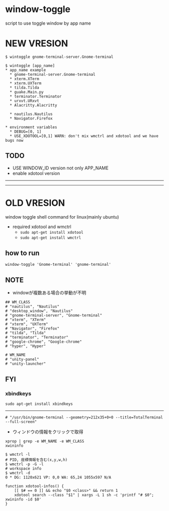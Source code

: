 # window-toggle

script to use toggle window by app name

# NEW VRESION

```
$ wintoggle gnome-terminal-server.Gnome-terminal

$ wintoggle [app_name]
* app_name example
  * gnome-terminal-server.Gnome-terminal
  * xterm.XTerm
  * xterm.UXTerm
  * tilda.Tilda
  * guake.Main.py
  * terminator.Terminator
  * urxvt.URxvt
  * Alacritty.Alacritty

  * nautilus.Nautilus
  * Navigator.Firefox

* environment variables
  * DEBUG=[0, 1]
  * USE_XDOTOOL=[0,1] WARN: don't mix wmctrl and xdotool and we have bugs now
```

## TODO
* USE WINDOW_ID version not only APP_NAME
* enable xdotool version

----
----

# OLD VRESION

window toggle shell command for linux(mainly ubuntu)

* required xdotool and wmctrl
	* `sudo apt-get install xdotool`
	* `sudo apt-get install wmctrl`

## how to run
```
window-toggle 'Gnome-terminal' 'gnome-terminal'
```

## NOTE
* windowが複数ある場合の挙動が不明

```
## WM_CLASS
# "nautilus", "Nautilus"
# "desktop_window", "Nautilus"
# "gnome-terminal-server", "Gnome-terminal"
# "xterm", "XTerm"
# "xterm", "UXTerm"
# "Navigator", "Firefox"
# "tilda", "Tilda"
# "terminator", "Terminator"
# "google-chrome", "Google-chrome"
# "hyper", "Hyper"

# WM_NAME
# "unity-panel"
# "unity-launcher"
```

## FYI
### xbindkeys
```
sudo apt-get install xbindkeys
```

----

```
# "/usr/bin/gnome-terminal --geometry=212x35+0+0 --title=TotalTerminal --full-screen"
```

* ウィンドウの情報をクリックで取得
```
xprop | grep -e WM_NAME -e WM_CLASS
xwininfo
```

```
$ wmctrl -l
# PID, 座標情報を含む(x,y,w,h)
$ wmctrl -p -G -l
# workspace info
$ wmctrl -d
0 * DG: 1120x621 VP: 0,0 WA: 65,24 1055x597 N/A
```

```
function xdotool-infos() {
	[[ $# == 0 ]] && echo "$0 <class>" && return 1
	xdotool search --class "$1" | xargs -L 1 sh -c 'printf "# $0"; xwininfo -id $0'
}
```
